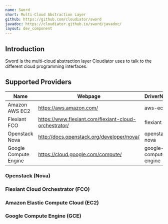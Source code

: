 ```yaml
---
name: Sword
short: Multi-Cloud Abstraction Layer
github: https://github.com/cloudiator/sword
javadoc: https://cloudiator.github.io/sword/javadoc/
layout: dev_component
---
```


## Introduction

Sword is the multi-cloud abstraction layer Cloudiator uses to talk to the different
cloud programming interfaces.

## Supported Providers

Name | Webpage | DriverName | Example
-----|---------|------------|-----------
Amazon AWS EC2 | https://aws.amazon.com/ | aws-ec2 | [Example](https://github.com/cloudiator/sword/blob/master/examples/src/main/java/EC2Example.java)
Flexiant FCO | https://www.flexiant.com/flexiant-cloud-orchestrator/ | flexiant | [Example](https://github.com/cloudiator/sword/blob/master/examples/src/main/java/FlexiantExample.java)
Openstack Nova | http://docs.openstack.org/developer/nova/ | openstack-nova | [Example](https://github.com/cloudiator/sword/blob/master/examples/src/main/java/NovaExample.java)
Google Compute Engine | https://cloud.google.com/compute/ | google-compute-engine | @todo

### Openstack (Nova)

### Flexiant Cloud Orchestrator (FCO)

### Amazon Elastic Compute Cloud (EC2)

### Google Compute Engine (GCE)
